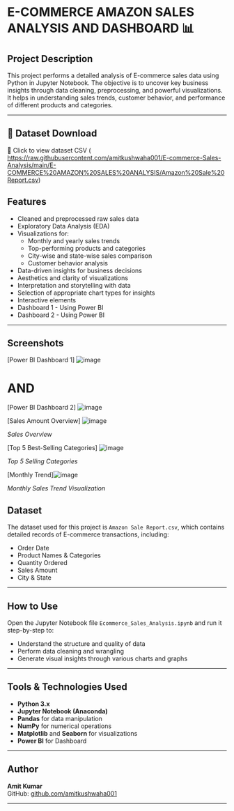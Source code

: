 # E-COMMERCE AMAZON SALES ANALYSIS AND DASHBOARD 📊

## Project Description
This project performs a detailed analysis of E-commerce sales data using Python in Jupyter Notebook. The objective is to uncover key business insights through data cleaning, preprocessing, and powerful visualizations. It helps in understanding sales trends, customer behavior, and performance of different products and categories.

---
## 📂 Dataset Download
📁 Click to view dataset CSV ( https://raw.githubusercontent.com/amitkushwaha001/E-commerce-Sales-Analysis/main/E-COMMERCE%20AMAZON%20SALES%20ANALYSIS/Amazon%20Sale%20Report.csv)

## Features
- Cleaned and preprocessed raw sales data
- Exploratory Data Analysis (EDA)
- Visualizations for:
  - Monthly and yearly sales trends
  - Top-performing products and categories
  - City-wise and state-wise sales comparison
  - Customer behavior analysis
- Data-driven insights for business decisions
- Aesthetics and clarity of visualizations
- Interpretation and storytelling with data
- Selection of appropriate chart types for insights
- Interactive elements
- Dashboard 1 - Using Power BI
- Dashboard 2 - Using Power BI

---

## Screenshots
[Power BI Dashboard 1] ![image](https://github.com/user-attachments/assets/68464a07-0c95-4a9b-bbff-190c5b92c9b4)

# AND

[Power BI Dashboard 2] ![image](https://github.com/user-attachments/assets/b8072a07-24b7-416b-b9b8-d66a6524cf48)



[Sales Amount Overview] ![image](https://github.com/user-attachments/assets/b0ac59ed-4ce4-4195-bb1c-3e92914c3478)

*Sales Overview*

[Top 5 Best-Selling Categories] ![image](https://github.com/user-attachments/assets/7c35ca24-58b6-4bae-a51f-71c2c7756b36)

*Top 5 Selling Categories*

[Monthly Trend]![image](https://github.com/user-attachments/assets/8aaceb2c-2293-4885-b672-f7ab2745618c)
 
*Monthly Sales Trend Visualization*

> 

## Dataset
The dataset used for this project is `Amazon Sale Report.csv`, which contains detailed records of E-commerce transactions, including:
- Order Date
- Product Names & Categories
- Quantity Ordered
- Sales Amount
- City & State

---

## How to Use
Open the Jupyter Notebook file `Ecommerce_Sales_Analysis.ipynb` and run it step-by-step to:
- Understand the structure and quality of data
- Perform data cleaning and wrangling
- Generate visual insights through various charts and graphs

---

## Tools & Technologies Used
- **Python 3.x**
- **Jupyter Notebook (Anaconda)**
- **Pandas** for data manipulation
- **NumPy** for numerical operations
- **Matplotlib** and **Seaborn** for visualizations
- **Power BI** for Dashboard

---

## Author
**Amit Kumar**  
GitHub: [github.com/amitkushwaha001](https://github.com/amitkushwaha001)

---

